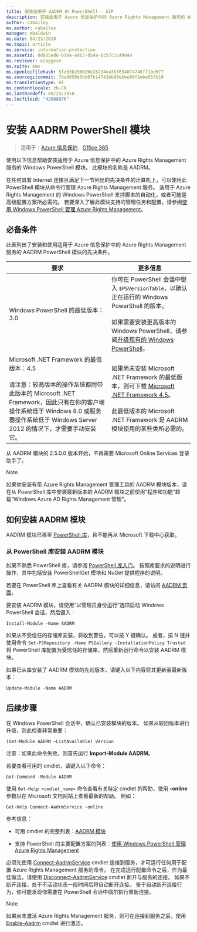 ```yaml
---
title: 安装适用于 AADRM 的 PowerShell - AIP
description: 安装适用于 Azure 信息保护中的 Azure Rights Management 服务的 Windows PowerShell 的说明 此模块的名称是 AADRM。
author: cabailey
ms.author: cabailey
manager: mbaldwin
ms.date: 04/23/2018
ms.topic: article
ms.service: information-protection
ms.assetid: 0d665ed6-b1de-4d63-854a-bc57c1c49844
ms.reviewer: esaggese
ms.suite: ems
ms.openlocfilehash: 5fe03b296020e28234e439f634074746ff1bd677
ms.sourcegitcommit: 7ba9850e5bb07b14741bb90ebbe98f1ebe057b10
ms.translationtype: HT
ms.contentlocale: zh-CN
ms.lasthandoff: 08/23/2018
ms.locfileid: "42808876"
---
```

# <a name="installing-the-aadrm-powershell-module"></a>安装 AADRM PowerShell 模块

>适用于：[Azure 信息保护](https://azure.microsoft.com/pricing/details/information-protection)、[Office 365](http://download.microsoft.com/download/E/C/F/ECF42E71-4EC0-48FF-AA00-577AC14D5B5C/Azure_Information_Protection_licensing_datasheet_EN-US.pdf)

使用以下信息帮助安装适用于 Azure 信息保护中的 Azure Rights Management 服务的 Windows PowerShell 模块。 此模块的名称是 AADRM。

在任何具有 Internet 连接且满足下一节列出的先决条件的计算机上，可以使用此 PowerShell 模块从命令行管理 Azure Rights Management 服务。 适用于 Azure Rights Management 的 Windows PowerShell 支持脚本的自动化，或者可能是高级配置方案所必需的。 若要深入了解此模块支持的管理任务和配置，请参阅[使用 Windows PowerShell 管理 Azure Rights Management](administer-powershell.md)。

## <a name="prerequisites"></a>必备条件
此表列出了安装和使用适用于 Azure 信息保护中的 Azure Rights Management 服务的 AADRM PowerShell 模块的先决条件。

|要求|更多信息|
|---------------|--------------------|
|Windows PowerShell 的最低版本：3.0|你可在 PowerShell 会话中键入 `$PSVersionTable`，以确认正在运行的 Windows PowerShell 的版本。 <br /><br /> 如果需要安装更高版本的 Windows PowerShell，请参阅[升级现有的 Windows PowerShell](/powershell/scripting/setup/installing-windows-powershell#upgrading-existing-windows-powershell)。|
|Microsoft .NET Framework 的最低版本：4.5<br /><br />请注意：较高版本的操作系统都附带此版本的 Microsoft .NET Framework，因此只有在你的客户端操作系统低于 Windows 8.0 或服务器操作系统低于 Windows Server 2012 的情况下，才需要手动安装它。|如果尚未安装 Microsoft .NET Framework 的最低版本，则可下载 [Microsoft .NET Framework 4.5](http://www.microsoft.com/download/details.aspx?id=30653)。<br /><br />此最低版本的 Microsoft .NET Framework 是 AADRM 模块使用的某些类所必需的。|

从 AADRM 模块的 2.5.0.0 版本开始，不再需要 Microsoft Online Services 登录助手了。

> [!NOTE]
> 
> 如果你安装有带 Azure Rights Management 管理工具的 AADRM 模块版本，请在从 PowerShell 库中安装最新版本的 AADRM 模块之前使用“程序和功能”卸载“Windows Azure AD Rights Management 管理”。


## <a name="how-to-install-the-aadrm-module"></a>如何安装 AADRM 模块

AADRM 模块已移至 [PowerShell 库](/powershell/gallery/readme)，且不能再从 Microsoft 下载中心获取。 

### <a name="to-install-the-aadrm-module-from-the-powershell-gallery"></a>从 PowerShell 库安装 AADRM 模块

如果不熟悉 PowerShell 库，请参阅 [PowerShell 库入门](/powershell/gallery/psgallery/psgallery_gettingstarted)。 按照库要求的说明进行操作，其中包括安装 PowerShellGet 模块和 NuGet 提供程序的说明。

若要在 PowerShell 库上查看有关 AADRM 模块的详细信息，请访问 [AADRM 页面](https://www.powershellgallery.com/packages/AADRM)。

要安装 AADRM 模块，请使用“以管理员身份运行”选项启动 Windows PowerShell 会话，然后键入：

    Install-Module -Name AADRM

如果从不受信任的存储库安装，将收到警告，可以按 Y 键确认。 或者，按 N 键并使用命令 `Set-PSRepository -Name PSGallery -InstallationPolicy Trusted` 将 PowerShell 库配置为受信任的存储库，然后重新运行命令以安装 AADRM 模块。  

如果已从库安装了 AADRM 模块的先前版本，请键入以下内容将其更新至最新版本：

    Update-Module -Name AADRM


## <a name="next-steps"></a>后续步骤
在 Windows PowerShell 会话中，确认已安装模块的版本。 如果从较旧版本进行升级，则此检查非常重要：

```
(Get-Module AADRM –ListAvailable).Version
```

注意：如果此命令失败，则首先运行 **Import-Module AADRM**。

若要查看可用的 cmdlet，请键入以下命令：

```
Get-Command -Module AADRM
```

使用 `Get-Help <cmdlet_name>` 命令查看有关特定 cmdlet 的帮助，使用 **-online** 参数以在 Microsoft 文档网站上查看最新的帮助。 例如：

```
Get-Help Connect-AadrmService -online
```

参考信息：

-   可用 cmdlet 的完整列表：[AADRM 模块](/powershell/aadrm/vlatest/rightsmanagement)

-   支持 PowerShell 的主要配置方案的列表：[使用 Windows PowerShell 管理 Azure Rights Management](administer-powershell.md)

必须先使用 [Connect-AadrmService](/powershell/aadrm/vlatest/connect-aadrmservice) cmdlet 连接到服务，才可运行任何用于配置 Azure Rights Management 服务的命令。 在完成运行配置命令之后，作为最佳做法，请使用 [Disconnect-AadrmService](/powershell/aadrm/vlatest/disconnect-aadrmservice) cmdlet 断开与服务的连接。 如果不断开连接，处于不活动状态一段时间后将自动断开连接。 鉴于自动断开连接行为，你可能发现你需要在 PowerShell 会话中偶尔执行重新连接。 

> [!NOTE]
> 如果尚未激活 Azure Rights Management 服务，则可在连接到服务之后，使用[Enable-Aadrm](/powershell/aadrm/vlatest/enable-aadrm) cmdlet 进行激活。

